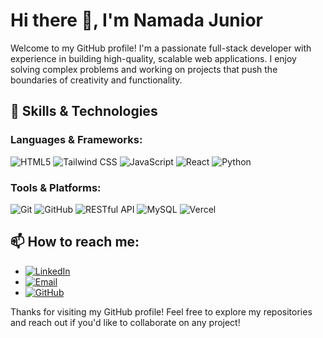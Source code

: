 # Hi there 👋, I'm Namada Junior

Welcome to my GitHub profile! I'm a passionate full-stack developer with experience in building high-quality, scalable web applications. I enjoy solving complex problems and working on projects that push the boundaries of creativity and functionality.

## 🚀 Skills & Technologies

### Languages & Frameworks:

![HTML5](https://img.shields.io/badge/HTML5-E34F26?style=for-the-badge&logo=html5&logoColor=white)
![Tailwind CSS](https://img.shields.io/badge/Tailwind_CSS-38B2AC?style=for-the-badge&logo=tailwind-css&logoColor=white)
![JavaScript](https://img.shields.io/badge/JavaScript-F7DF1E?style=for-the-badge&logo=javascript&logoColor=black)
![React](https://img.shields.io/badge/React-20232A?style=for-the-badge&logo=react&logoColor=61DAFB)
![Python](https://img.shields.io/badge/Python-3776AB?style=for-the-badge&logo=python&logoColor=white)


### Tools & Platforms:

![Git](https://img.shields.io/badge/Git-F05032?style=for-the-badge&logo=git&logoColor=white)
![GitHub](https://img.shields.io/badge/GitHub-181717?style=for-the-badge&logo=github&logoColor=white)
![RESTful API](https://img.shields.io/badge/REST-02569B?style=for-the-badge&logo=rest&logoColor=white)
![MySQL](https://img.shields.io/badge/MySQL-4479A1?style=for-the-badge&logo=mysql&logoColor=white)
![Vercel](https://img.shields.io/badge/Vercel-000000?style=for-the-badge&logo=vercel&logoColor=white)



## 📫 How to reach me:
- [![LinkedIn](https://img.shields.io/badge/LinkedIn-0077B5?style=for-the-badge&logo=linkedin&logoColor=white)](https://www.linkedin.com/in/namada-junior-75139a2b3/)
- [![Email](https://img.shields.io/badge/Email-D14836?style=for-the-badge&logo=gmail&logoColor=white)](mailto:namada871@gmail.com)
- [![GitHub](https://img.shields.io/badge/GitHub-181717?style=for-the-badge&logo=github&logoColor=white)](https://github.com/NAMADAJR)


Thanks for visiting my GitHub profile! Feel free to explore my repositories and reach out if you'd like to collaborate on any project!

